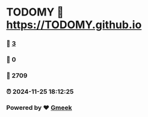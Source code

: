# TODOMY :link: https://TODOMY.github.io 
### :page_facing_up: [3](https://TODOMY.github.io/tag.html) 
### :speech_balloon: 0 
### :hibiscus: 2709 
### :alarm_clock: 2024-11-25 18:12:25 
### Powered by :heart: [Gmeek](https://github.com/Meekdai/Gmeek)
